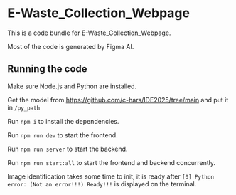 
  # E-Waste_Collection_Webpage

  This is a code bundle for E-Waste_Collection_Webpage.

  Most of the code is generated by Figma AI.

  ## Running the code

  Make sure Node.js and Python are installed.

  Get the model from https://github.com/c-hars/IDE2025/tree/main and put it in `/py_path`

  Run `npm i` to install the dependencies.

  Run `npm run dev` to start the frontend.

  Run `npm run server` to start the backend.

  Run `npm run start:all` to start the frontend and backend concurrently.

  Image identification takes some time to init, 
  it is ready after `[0] Python error: (Not an error!!!) Ready!!!` is displayed on the terminal.
  